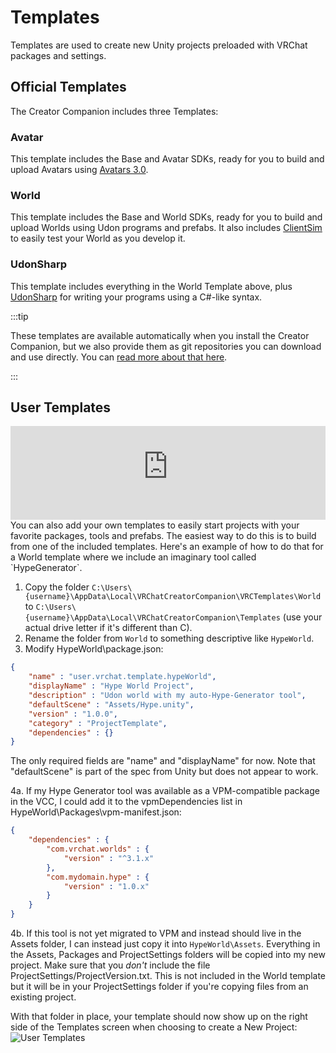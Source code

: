 # Templates
Templates are used to create new Unity projects preloaded with VRChat packages and settings.

## Official Templates
The Creator Companion includes three Templates:

### Avatar
This template includes the Base and Avatar SDKs, ready for you to build and upload Avatars using [Avatars 3.0](https://docs.vrchat.com/docs/avatars-30).

### World
This template includes the Base and World SDKs, ready for you to build and upload Worlds using Udon programs and prefabs. It also includes [ClientSim](https://clientsim.docs.vrchat.com/) to easily test your World as you develop it.

### UdonSharp
This template includes everything in the World Template above, plus [UdonSharp](https://github.com/vrchat-community/UdonSharp) for writing your programs using a C#-like syntax.

:::tip

These templates are available automatically when you install the Creator Companion, but we also provide them as git repositories you can download and use directly.
You can [read more about that here](/guides/using-project-template-repos).

:::

## User Templates
<iframe width="100%" class="ratio-16-by-9" src="https://www.youtube-nocookie.com/embed/_hK7FIJ1gTU" title="YouTube video player" frameborder="0" allow="clipboard-write; encrypted-media; picture-in-picture; web-share" allowfullscreen></iframe>
You can also add your own templates to easily start projects with your favorite packages, tools and prefabs. The easiest way to do this is to build from one of the included templates. Here's an example of how to do that for a World template where we include an imaginary tool called `HypeGenerator`. 

1. Copy the folder `C:\Users\{username}\AppData\Local\VRChatCreatorCompanion\VRCTemplates\World` to `C:\Users\{username}\AppData\Local\VRChatCreatorCompanion\Templates` (use your actual drive letter if it's different than C).
2. Rename the folder from `World` to something descriptive like `HypeWorld`.
3. Modify HypeWorld\package.json:

```json
{
	"name" : "user.vrchat.template.hypeWorld",
	"displayName" : "Hype World Project",
	"description" : "Udon world with my auto-Hype-Generator tool",
	"defaultScene" : "Assets/Hype.unity",
	"version" : "1.0.0",
	"category" : "ProjectTemplate",
	"dependencies" : {}
}
```
The only required fields are "name" and "displayName" for now. Note that "defaultScene" is part of the spec from Unity but does not appear to work.

4a. If my Hype Generator tool was available as a VPM-compatible package in the VCC, I could add it to the vpmDependencies list in HypeWorld\Packages\vpm-manifest.json:
```json
{
	"dependencies" : {
		"com.vrchat.worlds" : {
			"version" : "^3.1.x"
		},
		"com.mydomain.hype" : {
			"version" : "1.0.x"
		}
	}
}
```
4b. If this tool is not yet migrated to VPM and instead should live in the Assets folder, I can instead just copy it into `HypeWorld\Assets`. Everything in the Assets, Packages and ProjectSettings folders will be copied into my new project. Make sure that you *don't* include the file ProjectSettings/ProjectVersion.txt. This is not included in the World template but it will be in your ProjectSettings folder if you're copying files from an existing project.

With that folder in place, your template should now show up on the right side of the Templates screen when choosing to create a New Project:
![User Templates](/images/user-templates.png)
